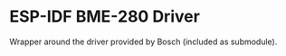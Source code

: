 ESP-IDF BME-280 Driver
====================
Wrapper around the driver provided by Bosch (included as submodule).

